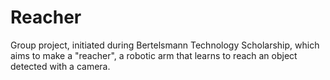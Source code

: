 # Reacher
 
Group project, initiated during Bertelsmann Technology Scholarship, which aims to make a "reacher", a robotic arm that learns to reach an object detected with a camera.